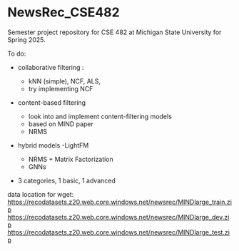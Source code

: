 # NewsRec_CSE482
Semester project repository for CSE 482 at Michigan State University for Spring 2025. 

To do:
 - collaborative filtering :
    - kNN (simple), NCF, ALS,
    - try implementing NCF
- content-based filtering
    - look into and implement content-filtering models
    - based on MIND paper
    - NRMS
- hybrid models
    -LightFM
    - NRMS + Matrix Factorization
    - GNNs

- 3 categories, 1 basic, 1 advanced 

data location for wget: 
https://recodatasets.z20.web.core.windows.net/newsrec/MINDlarge_train.zip
https://recodatasets.z20.web.core.windows.net/newsrec/MINDlarge_dev.zip
https://recodatasets.z20.web.core.windows.net/newsrec/MINDlarge_test.zip




